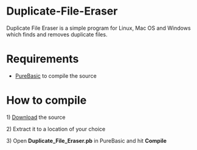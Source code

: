 # Duplicate-File-Eraser
<p>Duplicate File Eraser is a simple program for Linux, Mac OS and Windows which finds and removes duplicate files.</p>

<h1>Requirements</h1>
<ul>
<li><a href="https://www.purebasic.com/">PureBasic</a> to compile the source</li>
</ul>

<h1>How to compile</h1>
<p> 1) <a href="https://github.com/99fk/Duplicate-File-Eraser/archive/master.zip">Download</a> the source</p>
<p> 2) Extract it to a location of your choice</p>
<p> 3) Open <b>Duplicate_File_Eraser.pb</b> in PureBasic and hit <b>Compile</b></p>
